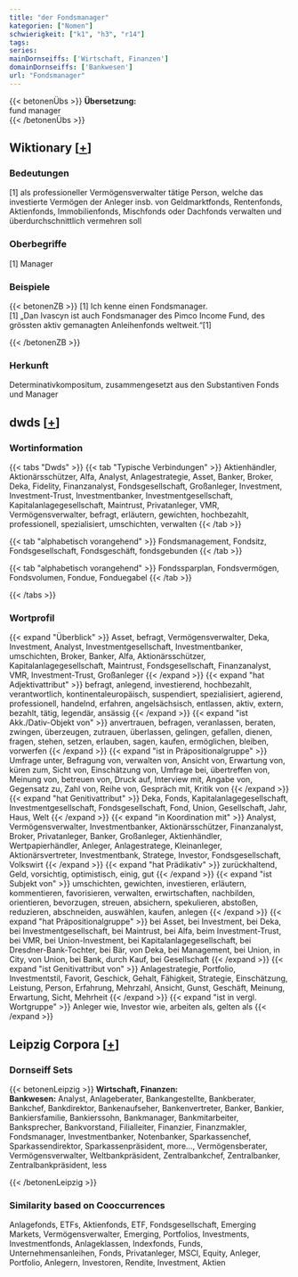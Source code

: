 ```yaml
---
title: "der Fondsmanager"
kategorien: ["Nomen"]
schwierigkeit: ["k1", "h3", "r14"]
tags:
series:
mainDornseiffs: ['Wirtschaft, Finanzen']
domainDornseiffs: ['Bankwesen']
url: "Fondsmanager"
---
```


{{< betonenÜbs >}}
**Übersetzung:**  
fund manager  
{{< /betonenÜbs >}}

## Wiktionary [[+](https://de.wiktionary.org/wiki/Fondsmanager)]

### Bedeutungen
[1] als professioneller Vermögensverwalter tätige Person, welche das investierte Vermögen der Anleger insb. von Geldmarktfonds, Rentenfonds, Aktienfonds, Immobilienfonds, Mischfonds oder Dachfonds verwalten und überdurchschnittlich vermehren soll  

### Oberbegriffe
[1] Manager  

### Beispiele
{{< betonenZB >}}
[1] Ich kenne einen Fondsmanager.  
[1] „Dan Ivascyn ist auch Fondsmanager des Pimco Income Fund, des grössten aktiv gemanagten Anleihenfonds weltweit.“[1]  

{{< /betonenZB >}}
### Herkunft
Determinativkompositum, zusammengesetzt aus den Substantiven Fonds und Manager  



## dwds [[+](https://www.dwds.de/wb/Fondsmanager)]

### Wortinformation
{{< tabs "Dwds" >}}
{{< tab "Typische Verbindungen" >}}
Aktienhändler, Aktionärsschützer, Alfa, Analyst, Anlagestrategie, Asset, Banker, Broker, Deka, Fidelity, Finanzanalyst, Fondsgesellschaft, Großanleger, Investment, Investment-Trust, Investmentbanker, Investmentgesellschaft, Kapitalanlagegesellschaft, Maintrust, Privatanleger, VMR, Vermögensverwalter, befragt, erläutern, gewichten, hochbezahlt, professionell, spezialisiert, umschichten, verwalten
{{< /tab >}}

{{< tab "alphabetisch vorangehend" >}}
Fondsmanagement, Fondsitz, Fondsgesellschaft, Fondsgeschäft, fondsgebunden
{{< /tab >}}

{{< tab "alphabetisch vorangehend" >}}
Fondssparplan, Fondsvermögen, Fondsvolumen, Fondue, Fonduegabel
{{< /tab >}}

{{< /tabs >}}

### Wortprofil
{{< expand "Überblick" >}} Asset, befragt, Vermögensverwalter, Deka, Investment, Analyst, Investmentgesellschaft, Investmentbanker, umschichten, Broker, Banker, Alfa, Aktionärsschützer, Kapitalanlagegesellschaft, Maintrust, Fondsgesellschaft, Finanzanalyst, VMR, Investment-Trust, Großanleger {{< /expand >}}
{{< expand "hat Adjektivattribut" >}} befragt, anlegend, investierend, hochbezahlt, verantwortlich, kontinentaleuropäisch, suspendiert, spezialisiert, agierend, professionell, handelnd, erfahren, angelsächsisch, entlassen, aktiv, extern, bezahlt, tätig, legendär, ansässig {{< /expand >}}
{{< expand "ist Akk./Dativ-Objekt von" >}} anvertrauen, befragen, veranlassen, beraten, zwingen, überzeugen, zutrauen, überlassen, gelingen, gefallen, dienen, fragen, stehen, setzen, erlauben, sagen, kaufen, ermöglichen, bleiben, vorwerfen {{< /expand >}}
{{< expand "ist in Präpositionalgruppe" >}} Umfrage unter, Befragung von, verwalten von, Ansicht von, Erwartung von, küren zum, Sicht von, Einschätzung von, Umfrage bei, übertreffen von, Meinung von, betreuen von, Druck auf, Interview mit, Angabe von, Gegensatz zu, Zahl von, Reihe von, Gespräch mit, Kritik von {{< /expand >}}
{{< expand "hat Genitivattribut" >}} Deka, Fonds, Kapitalanlagegesellschaft, Investmentgesellschaft, Fondsgesellschaft, Fond, Union, Gesellschaft, Jahr, Haus, Welt {{< /expand >}}
{{< expand "in Koordination mit" >}} Analyst, Vermögensverwalter, Investmentbanker, Aktionärsschützer, Finanzanalyst, Broker, Privatanleger, Banker, Großanleger, Aktienhändler, Wertpapierhändler, Anleger, Anlagestratege, Kleinanleger, Aktionärsvertreter, Investmentbank, Stratege, Investor, Fondsgesellschaft, Volkswirt {{< /expand >}}
{{< expand "hat Prädikativ" >}} zurückhaltend, Geld, vorsichtig, optimistisch, einig, gut {{< /expand >}}
{{< expand "ist Subjekt von" >}} umschichten, gewichten, investieren, erläutern, kommentieren, favorisieren, verwalten, erwirtschaften, nachbilden, orientieren, bevorzugen, streuen, absichern, spekulieren, abstoßen, reduzieren, abschneiden, auswählen, kaufen, anlegen {{< /expand >}}
{{< expand "hat Präpositionalgruppe" >}} bei Asset, bei Investment, bei Deka, bei Investmentgesellschaft, bei Maintrust, bei Alfa, beim Investment-Trust, bei VMR, bei Union-Investment, bei Kapitalanlagegesellschaft, bei Dresdner-Bank-Tochter, bei Bär, von Deka, bei Management, bei Union, in City, von Union, bei Bank, durch Kauf, bei Gesellschaft {{< /expand >}}
{{< expand "ist Genitivattribut von" >}} Anlagestrategie, Portfolio, Investmentstil, Favorit, Geschick, Gehalt, Fähigkeit, Strategie, Einschätzung, Leistung, Person, Erfahrung, Mehrzahl, Ansicht, Gunst, Geschäft, Meinung, Erwartung, Sicht, Mehrheit {{< /expand >}}
{{< expand "ist in vergl. Wortgruppe" >}} Anleger wie, Investor wie, arbeiten als, gelten als {{< /expand >}}

## Leipzig Corpora [[+](https://corpora.uni-leipzig.de/en/res?word=Fondsmanager&corpusId=deu_newscrawl-public_2018)]

### Dornseiff Sets
{{< betonenLeipzig >}}
**Wirtschaft, Finanzen:**  
**Bankwesen:** Analyst, Anlageberater, Bankangestellte, Bankberater, Bankchef, Bankdirektor, Bankenaufseher, Bankenvertreter, Banker, Bankier, Bankiersfamilie, Bankierssohn, Bankmanager, Bankmitarbeiter, Banksprecher, Bankvorstand, Filialleiter, Finanzier, Finanzmakler, Fondsmanager, Investmentbanker, Notenbanker, Sparkassenchef, Sparkassendirektor, Sparkassenpräsident, more..., Vermögensberater, Vermögensverwalter, Weltbankpräsident, Zentralbankchef, Zentralbanker, Zentralbankpräsident, less  

{{< /betonenLeipzig >}}

### Similarity based on Cooccurrences
Anlagefonds, ETFs, Aktienfonds, ETF, Fondsgesellschaft, Emerging Markets, Vermögensverwalter, Emerging, Portfolios, Investments, Investmentfonds, Anlageklassen, Indexfonds, Funds, Unternehmensanleihen, Fonds, Privatanleger, MSCI, Equity, Anleger, Portfolio, Anlegern, Investoren, Rendite, Investment, Aktien

